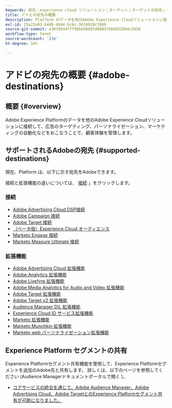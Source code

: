```yaml
---
keywords: 宛先；experience cloud ソリューション；ターゲット；ターゲットの宛先；ad cloud;advertising cloud;audience manager;adobe target の宛先；ターゲット；audience manager の宛先；
title: アドビの宛先の概要
description: Platform のデータを他のAdobe Experience Cloudソリューションに接続して、広告のターゲティング、パーソナライゼーション、マーケティングの自動化などをおこなうことで、顧客体験を管理します
exl-id: 15a22a93-b4d6-4b94-bc6c-3634920c7689
source-git-commit: e3039944fff96bbb060fd800d7bbb032084c5010
workflow-type: tm+mt
source-wordcount: '234'
ht-degree: 34%

---
```


# アドビの宛先の概要 {#adobe-destinations}

## 概要 {#overview}

Adobe Experience Platformのデータを他のAdobe Experience Cloudソリューションに接続して、広告のターゲティング、パーソナライゼーション、マーケティングの自動化などをおこなうことで、顧客体験を管理します。

## サポートされるAdobeの宛先 {#supported-destinations}

現在、Platform は、以下に示す宛先をAdobeできます。

接続と拡張機能の違いについては、 [接続](../../destination-types.md#connections) 」をクリックします。

### 接続

* [Adobe Advertising Cloud DSP接続](/help/destinations/catalog/advertising/adobe-advertising-cloud-connection.md)
* [Adobe Campaign 接続](../email-marketing/adobe-campaign.md)
* [Adobe Target 接続](/help/destinations/catalog/personalization/adobe-target-connection.md)
* [（ベータ版）Experience Cloud オーディエンス](/help/destinations/catalog/adobe/experience-cloud-audiences.md)
* [Marketo Engage 接続](/help/destinations/catalog/adobe/marketo-engage.md)
* [Marketo Measure Ultimate 接続](/help/destinations/catalog/adobe/marketo-measure-ultimate.md)

### 拡張機能

* [Adobe Advertising Cloud 拡張機能](../advertising/adobe-advertising-cloud.md)
* [Adobe Analytics 拡張機能](../analytics/adobe-analytics.md)
* [Adobe Livefyre 拡張機能](../social/adobe-livefyre.md)
* [Adobe Media Analytics for Audio and Video 拡張機能](../analytics/adobe-video-analytics.md)
* [Adobe Target 拡張機能](../personalization/adobe-target.md)
* [Adobe Target v2 拡張機能](../personalization/adobe-target-v2.md)
* [Audience Manager DIL 拡張機能](../data-management/aam-dil-extension.md)
* [Experience Cloud ID サービス拡張機能](../personalization/adobe-ecid.md)
* [Marketo 拡張機能](../email/marketo.md)
* [Marketo Munchkin 拡張機能](../email/marketo-munchkin.md)
* [Marketo web パーソナライゼーション拡張機能](../personalization/marketo-web-personalization.md)

## Experience Platform セグメントの共有

Experience Platformセグメント共有機能を使用して、Experience Platformセグメントを追加のAdobe先と共有します。 詳しくは、以下のページを参照してください (Audience Managerドキュメントポータルで開く )。

* [コアサービスの統合を通じて、Adobe Audience Manager、Adobe Advertising Cloud、Adobe TargetとのExperience Platformセグメント共有が可能になりました。](https://experienceleague.adobe.com/docs/audience-manager/user-guide/implementation-integration-guides/integration-experience-platform/aam-aep-audience-sharing.html?lang=ja)
